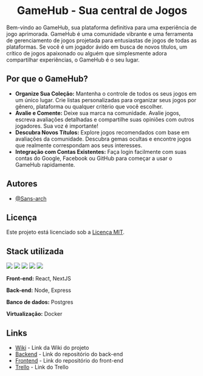 <h1 style="text-align:center">GameHub - Sua central de Jogos</h1>

Bem-vindo ao GameHub, sua plataforma definitiva para uma experiência de jogo aprimorada. GameHub é uma comunidade vibrante e uma ferramenta de gerenciamento de jogos projetada para entusiastas de jogos de todas as plataformas. Se você é um jogador ávido em busca de novos títulos, um crítico de jogos apaixonado ou alguém que simplesmente adora compartilhar experiências, o GameHub é o seu lugar.

## Por que o GameHub?
* **Organize Sua Coleção:** Mantenha o controle de todos os seus jogos em um único lugar. Crie listas personalizadas para organizar seus jogos por gênero, plataforma ou qualquer critério que você escolher.
* **Avalie e Comente:** Deixe sua marca na comunidade. Avalie jogos, escreva avaliações detalhadas e compartilhe suas opiniões com outros jogadores. Sua voz é importante!
* **Descubra Novos Títulos:** Explore jogos recomendados com base em avaliações da comunidade. Descubra gemas ocultas e encontre jogos que realmente correspondam aos seus interesses.
* **Integração com Contas Existentes:** Faça login facilmente com suas contas do Google, Facebook ou GitHub para começar a usar o GameHub rapidamente.

## Autores

- [@Sans-arch](https://github.com/Sans-arch)

## Licença

Este projeto está licenciado sob a [Licença MIT](LICENSE).


## Stack utilizada
<div>
  <span>
    <img src="https://img.shields.io/badge/next.js-000000?style=for-the-badge&logo=nextdotjs&logoColor=white" />
  </span>
  <span>
    <img src="https://img.shields.io/badge/postgres-%23316192.svg?style=for-the-badge&logo=postgresql&logoColor=white" />
  </span>
  <span>
    <img src="https://img.shields.io/badge/node.js-6DA55F?style=for-the-badge&logo=node.js&logoColor=white" />
  </span>
  <span>
    <img src="https://img.shields.io/badge/express.js-%23404d59.svg?style=for-the-badge&logo=express&logoColor=%2361DAFB" />
  </span>
  <span>
    <img src="https://img.shields.io/badge/docker-%230db7ed.svg?style=for-the-badge&logo=docker&logoColor=white" />
  </span>
</div>

**Front-end:** React, NextJS

**Back-end:** Node, Express

**Banco de dados:** Postgres 

**Virtualização:** Docker


## Links

- [Wiki](https://github.com/Sans-arch/gamehub/wiki) - Link da Wiki do projeto
- [Backend](https://github.com/Sans-arch/gamehub-backend) - Link do repositório do back-end
- [Frontend](https://github.com/Sans-arch/gamehub-frontend) - Link do repositório do front-end
- [Trello](https://trello.com/b/nTOfUouD/tcc-portf%C3%B3lio) - Link do Trello
